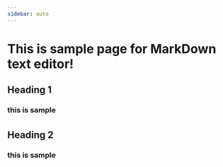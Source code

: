 ```yaml
---
sidebar: auto
---
```

# This is sample page for MarkDown text editor!

## Heading 1
### this is sample


## Heading 2　
### this is sample
